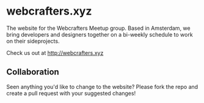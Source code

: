 # webcrafters.xyz

The website for the Webcrafters Meetup group. Based in Amsterdam, we bring developers and designers together on a bi-weekly schedule to work on their sideprojects.

Check us out at http://webcrafters.xyz

## Collaboration
Seen anything you'd like to change to the website? Please fork the repo and create a pull request with your suggested changes!
